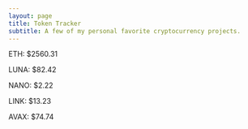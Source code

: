 ```yaml
---
layout: page
title: Token Tracker
subtitle: A few of my personal favorite cryptocurrency projects.
---
```


<!--BEGINCRYPTOINPUT-->
ETH: $2560.31

LUNA: $82.42

NANO: $2.22

LINK: $13.23

AVAX: $74.74

<!--ENDCRYPTOINPUT-->
